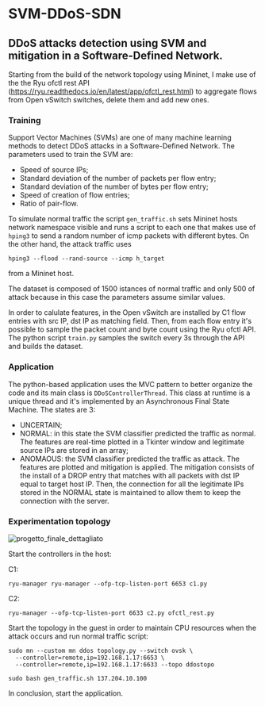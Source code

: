 # SVM-DDoS-SDN

## DDoS attacks detection using SVM and mitigation in a Software-Defined Network.

Starting from the build of the network topology using Mininet, I make use of the the Ryu ofctl rest API (https://ryu.readthedocs.io/en/latest/app/ofctl_rest.html) 
to aggregate flows from Open vSwitch switches, delete them and add new ones.

### Training

Support Vector Machines (SVMs) are one of many machine learning methods to detect DDoS attacks in a Software-Defined Network.
The parameters used to train the SVM are:
- Speed of source IPs;
- Standard deviation of the number of packets per flow entry;
- Standard deviation of the number of bytes per flow entry;
- Speed of creation of flow entries;
- Ratio of pair-flow.

To simulate normal traffic the script ```gen_traffic.sh``` sets Mininet hosts network namespace visible and runs a script to each one that makes use of ```hping3``` to send a random number of icmp packets with different bytes.
On the other hand, the attack traffic uses 
```
hping3 --flood --rand-source --icmp h_target
``` 
from a Mininet host.

The dataset is composed of 1500 istances of normal traffic and only 500 of attack because in this case the parameters assume similar values.

In order to calulate features, in the Open vSwitch are installed by C1 flow entries with src IP, dst IP as matching field. Then, from each flow entry it's possible 
to sample the packet count and byte count using the Ryu ofctl API. The python script ```train.py``` samples the switch every 3s through the API and builds the dataset.

### Application

The python-based application uses the MVC pattern to better organize the code and its main class is ```DDoSControllerThread```.
This class at runtime is a unique thread and it's implemented by an Asynchronous Final State Machine.
The states are 3:
- UNCERTAIN;
- NORMAL: in this state the SVM classifier predicted the traffic as normal. The features are real-time plotted in a Tkinter window and legitimate source IPs are stored in an array;
- ANOMAOUS: the SVM classifier predicted the traffic as attack. The features are plotted and mitigation is applied. The mitigation consists of the install of a DROP entry that matches with all packets with dst IP equal to target host IP. Then, the connection for all the legitimate IPs stored in the NORMAL state is maintained to allow them to keep the connection with the server.


### Experimentation topology

![progetto_finale_dettagliato](https://user-images.githubusercontent.com/48534936/144596452-8d7acfbc-2db2-4955-9b4e-16c710f72454.png)

Start the controllers in the host:

C1: 
``` 
ryu-manager ryu-manager --ofp-tcp-listen-port 6653 c1.py
```

C2: 
```
ryu-manager --ofp-tcp-listen-port 6633 c2.py ofctl_rest.py
```

Start the topology in the guest in order to maintain CPU resources when the attack occurs and run normal traffic script:

```
sudo mn --custom mn ddos topology.py --switch ovsk \
  --controller=remote,ip=192.168.1.17:6653 \
  --controller=remote,ip=192.168.1.17:6633 --topo ddostopo
```
```
sudo bash gen_traffic.sh 137.204.10.100
```


In conclusion, start the application.
